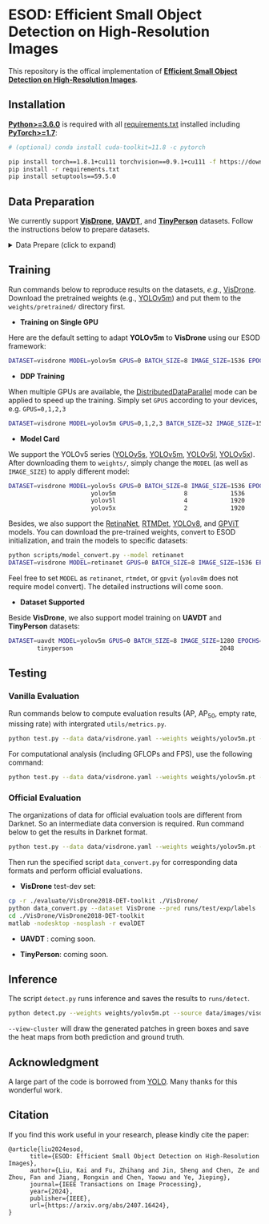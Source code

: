 # ESOD: Efficient Small Object Detection on High-Resolution Images

This repository is the offical implementation of [**Efficient Small Object Detection on High-Resolution Images**](https://arxiv.org/abs/2407.16424).

## Installation

[**Python>=3.6.0**](https://www.python.org/) is required with all
[requirements.txt](requirements.txt) installed including
[**PyTorch>=1.7**](https://pytorch.org/get-started/locally/):

```bash
# (optional) conda install cuda-toolkit=11.8 -c pytorch

pip install torch==1.8.1+cu111 torchvision==0.9.1+cu111 -f https://download.pytorch.org/whl/torch_stable.html
pip install -r requirements.txt 
pip install setuptools==59.5.0
```

## Data Preparation

We currently support [**VisDrone**](https://github.com/VisDrone/VisDrone-Dataset), [**UAVDT**](https://sites.google.com/view/grli-uavdt/%E9%A6%96%E9%A1%B5), and [**TinyPerson**](https://github.com/ucas-vg/TinyBenchmark) datasets. Follow the instructions below to prepare datasets.

<details>
<summary>Data Prepare (click to expand)</summary>

* **Darknet Format**: The Darknet framework **locates labels automatically for each image** by replacing the last instance of `/images/` in each image path with `/labels/`. For example:

```  
dataset/images/im0.jpg
dataset/labels/im0.txt
```

The images and labels from VisDrone, UAVDT, TinyPerson are all organized in this format.

* **Ground-Truth Heatmap**: We recommend to leverage the [segment-anything](https://github.com/facebookresearch/segment-anything) model (SAM) to introduce precise shape prior to the GT heatmaps for training. You need to install SAM first:

```bash
cd third_party/segment-anything
pip install -e .
```

* **Dataset - VisDrone**: Download the [data](https://github.com/VisDrone/VisDrone-Dataset), and ensure the subsets under the `/path/to/visdrone` directory are as follows:

```
VisDrone2019-DET-train  VisDrone2019-DET-val  VisDrone2019-DET-test-dev  VisDrone2019-DET-test-challenge
```

Then make a soft-link to your directory, and run the `scripts/data_prepare.py` script to reorganize the images and labels:

```bash
ln -sf /path/to/visdrone VisDrone
python scripts/data_prepare.py --dataset VisDrone
```

* **Dataset - UAVDT**: Download the [data](https://drive.google.com/file/d/1m8KA6oPIRK_Iwt9TYFquC87vBc_8wRVc/view?usp=sharing) and perform similar preprocessing:

```bash
ln -sf /path/to/uavdt UAVDT
python scripts/data_prepare.py --dataset UAVDT
```


* **Dataset - TinyPerson**: Download the [data](https://drive.google.com/open?id=1KrH9uEC9q4RdKJz-k34Q6v5hRewU5HOw) and perform similar preprocessing:

```bash
ln -sf /path/to/tinyperson TinyPerson
python scripts/data_prepare.py --dataset TinyPerson
```

</details>

## Training

Run commands below to reproduce results on the datasets, *e.g.*, [VisDrone](https://github.com/VisDrone/VisDrone-Dataset). Download the pretrained weights (e.g., [YOLOv5m](https://github.com/ultralytics/yolov5/releases/download/v5.0/yolov5m.pt)) and put them to the `weights/pretrained/` directory first.

* **Training on Single GPU**

Here are the default setting to adapt **YOLOv5m** to **VisDrone** using our ESOD framework:

```bash
DATASET=visdrone MODEL=yolov5m GPUS=0 BATCH_SIZE=8 IMAGE_SIZE=1536 EPOCHS=50 bash ./scripts/train.sh
```

* **DDP Training**

When multiple GPUs are available, the [DistributedDataParallel](https://pytorch.org/docs/stable/nn.html#torch.nn.parallel.DistributedDataParallel) mode can be applied to speed up the training.
Simply set `GPUS` according to your devices, e.g. `GPUS=0,1,2,3`

```bash
DATASET=visdrone MODEL=yolov5m GPUS=0,1,2,3 BATCH_SIZE=32 IMAGE_SIZE=1536 EPOCHS=50 bash ./scripts/train.sh
```

* **Model Card**

We support the YOLOv5 series ([YOLOv5s](https://github.com/ultralytics/yolov5/releases/download/v5.0/yolov5s.pt), [YOLOv5m](https://github.com/ultralytics/yolov5/releases/download/v5.0/yolov5m.pt), [YOLOv5l](https://github.com/ultralytics/yolov5/releases/download/v5.0/yolov5l.pt), [YOLOv5x](https://github.com/ultralytics/yolov5/releases/download/v5.0/yolov5s.pt)). After downloading them to `weights/`, simply change the `MODEL` (as well as `IMAGE_SIZE`) to apply different model:

```bash
DATASET=visdrone MODEL=yolov5s GPUS=0 BATCH_SIZE=8 IMAGE_SIZE=1536 EPOCHS=50 bash ./scripts/train.sh
                       yolov5m                   8            1536
                       yolov5l                   4            1920
                       yolov5x                   2            1920
```

Besides, we also support the [RetinaNet](https://pytorch.org/vision/main/models/retinanet.html), [RTMDet](https://github.com/open-mmlab/mmyolo/tree/main/configs/rtmdet), [YOLOv8](https://github.com/ultralytics/ultralytics), and [GPViT](https://github.com/ChenhongyiYang/GPViT) models. You can download the pre-trained weights, convert to ESOD initialization, and train the models to specific datasets:

```bash
python scripts/model_convert.py --model retinanet
DATASET=visdrone MODEL=retinanet GPUS=0 BATCH_SIZE=8 IMAGE_SIZE=1536 EPOCHS=50 bash ./scripts/train.sh
```

Feel free to set `MODEL` as `retinanet`, `rtmdet`, or `gpvit` (`yolov8m` does not require model convert). The detailed instructions will come soon.

* **Dataset Supported**

Beside **VisDrone**, we also support model training on **UAVDT** and **TinyPerson** datasets:

```bash
DATASET=uavdt MODEL=yolov5m GPUS=0 BATCH_SIZE=8 IMAGE_SIZE=1280 EPOCHS=50 bash ./scripts/train.sh
        tinyperson                                         2048
```


## Testing

### Vanilla Evaluation

Run commands below to compute evaluation results (AP, AP<sub>50</sub>, empty rate, missing rate) with intergrated `utils/metrics.py`.

```bash
python test.py --data data/visdrone.yaml --weights weights/yolov5m.pt --batch-size 8 --img-size 1536 --device 0
```

For computational analysis (including GFLOPs and FPS), use the following command:

```bash
python test.py --data data/visdrone.yaml --weights weights/yolov5m.pt --batch-size 1 --img-size 1536 --device 0 --task measure
```


### Official Evaluation

The organizations of data for official evaluation tools are different from Darknet. So an intermediate data conversion is required. Run command below to get the results in Darknet format.

```bash
python test.py --data data/visdrone.yaml --weights weights/yolov5m.pt --batch-size 8 --img-size 1536 --device 0 --task test --save-txt --save-conf
```

Then run the specified script `data_convert.py` for corresponding data formats and perform official evaluations.

* **VisDrone** test-dev set:

```bash
cp -r ./evaluate/VisDrone2018-DET-toolkit ./VisDrone/
python data_convert.py --dataset VisDrone --pred runs/test/exp/labels
cd ./VisDrone/VisDrone2018-DET-toolkit
matlab -nodesktop -nosplash -r evalDET
```

* **UAVDT** : coming soon.

* **TinyPerson**: coming soon.

## Inference

The script `detect.py` runs inference and saves the results to `runs/detect`.

```bash
python detect.py --weights weights/yolov5m.pt --source data/images/visdrone.txt --img-size 1536 --device 0 --view-cluster --line-thickness 1
```

`--view-cluster` will draw the generated patches in green boxes and save the heat maps from both prediction and ground truth.

## Acknowledgment

A large part of the code is borrowed from [YOLO](https://github.com/ultralytics/yolov5). Many thanks for this wonderful work.

## Citation

If you find this work useful in your research, please kindly cite the paper:

```
@article{liu2024esod,
      title={ESOD: Efficient Small Object Detection on High-Resolution Images}, 
      author={Liu, Kai and Fu, Zhihang and Jin, Sheng and Chen, Ze and Zhou, Fan and Jiang, Rongxin and Chen, Yaowu and Ye, Jieping},
      journal={IEEE Transactions on Image Processing},
      year={2024},
      publisher={IEEE},
      url={https://arxiv.org/abs/2407.16424}, 
}
```


